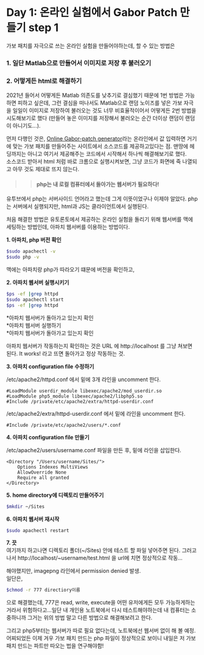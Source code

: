 Day 1: 온라인 실험에서 Gabor Patch 만들기 step 1 
===========================================


가보 패치를 자극으로 쓰는 온라인 실험을 만들어야하는데, 할 수 있는 방법은


### 1. 일단 Matlab으로 만들어서 이미지로 저장 후 불러오기   
### **2. 어떻게든 html로 해결하기** 


2021년 들어서 어떻게든 Matlab 의존도를 낮추기로 결심했기 때문에 1번 방법은 가능하면 피하고 싶은데, 그런 결심을 떠나서도 Matlab으로 랜덤 노이즈를 넣은 가보 자극을 일일이 이미지로 저장하여 불러오는 것도 너무 비효율적이어서 어떻게든 2번 방법을 시도해보기로 했다 (만들어 놓은 이미지를 저장해서 불러오는 순간 더이상 랜덤이 랜덤이 아니기도...).


먼저 다행인 것은, [Online Gabor-patch generator](https://www.cogsci.nl/gabor-generator)라는 온라인에서 값 입력하면 거기에 맞는 가보 패치를 만들어주는 사이트에서 소스코드를 제공하고있다는 점. 맨땅에 헤딩까지는 아니고 여기서 제공해주는 코드에서 시작해서 하나씩 해결해보기로 했다.   
소스코드 받아서 html 처럼 바로 크롬으로 실행시켜보면, 그냥 코드가 화면에 죽 나열되고 아무 것도 제대로 뜨지 않는다.   
>> #### php는 내 로컬 컴퓨터에서 돌아가는 웹서버가 필요하다!       

유투브에서 php는 서버사이드 언어라고 했는데 그게 이뜻이었구나 이제야 알았다. php는 서버에서 실행되지만, html과 JS는 클라이언트에서 실행된다. 

   

처음 해결한 방법은 유토론토에서 제공하는 온라인 실험을 돌리기 위해 웹서버를 맥에 세팅하는 방법인데, 아파치 웹서버를 이용하는 방법이다. 


__1. 아파치, php 버전 확인__    

```bash
$sudo apachectl -v 
$sudo php -v
```   
맥에는 아파치랑 php가 따라오기 떄문에 버전을 확인하고, 



__2. 아파치 웹서버 실행시키기__      

```bash
$ps -ef |grep httpd
$sudo apachectl start
$ps -ef |grep httpd 
```  


*아파치 웹서버가 돌아가고 있는지 확인   
*아파치 웹서버 실행하기   
*아파치 웹서버가 돌아가고 있는지 확인    


아파치 웹서버가 작동하는지 확인하는 것은 URL 에 http://localhost 를 그냥 쳐보면 된다. It works! 라고 뜨면 돌아가고 정상 작동하는 것.



__3. 아파치 configuration file 수정하기__   


/etc/apache2/httpd.conf 에서 밑에 3개 라인을 uncomment 한다.   
```
#LoadModule userdir_module libexec/apache2/mod_userdir.so
#LoadModule php5_module libexec/apache2/libphp5.so 
#Include /private/etc/apache2/extra/httpd-userdir.conf
```   

/etc/apache2/extra/httpd-userdir.conf 에서 밑에 라인을 uncomment 한다.

```
#Include /private/etc/apache2/users/*.conf
```



__4. 아파치 configuration file 만들기__   


/etc/apache2/users/username.conf 파일을 만든 후, 밑에 라인을 삽입한다.   
```
<Directory "/Users/username/Sites/">
    Options Indexes MultiViews
    AllowOverride None
    Require all granted
</Directory>
```   



__5. home directory에 디렉토리 만들어주기__       
```bash
$mkdir ~/Sites
```  



__6. 아파치 웹서버 재시작__      
```bash
$sudo apachectl restart
```  



__7. 끗__     
여기까지 하고나면 디렉토리 폴더(~/Sites) 안에 테스트 할 파일 넣어주면 된다. 그러고나서 http://localhost/~username/test.html 을 url에 치면 정상적으로 작동...   




해야했지만, imagepng 라인에서 permission denied 발생.   
일단은,   
```bash
$chmod -r 777 directiory이름 
````   
으로 해결했는데, 777은 read, write, execute을 어떤 유저에게든 모두 가능하게하는 거라서 위험하다고...일단 내 개인용 노트북에서 다시 테스트해야하는데 내 컴퓨터는 소중하니까 그거는 위의 방법 말고 다른 방법으로 해결해보려고 한다.    

그리고 php5부터는 웹서버가 따로 필요 없다는데, 노트북에선 웹서버 없이 해 볼 예정. 어찌되었든 이제 겨우 가보 패치 만드는 php 파일이 정상적으로 보이니 내일은 저 가보 패치 만드는 파트만 따오는 법을 연구해야함! 









